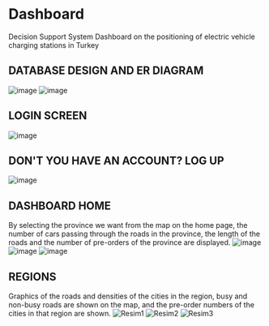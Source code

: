 # Dashboard
Decision Support System Dashboard on the positioning of electric vehicle charging stations in Turkey

DATABASE DESIGN AND ER DIAGRAM
-
![image](https://github.com/sudeguluzum/Dashboard-for-DSS/assets/128133604/4beea6ae-9449-460c-9343-814260bf2f5d)
![image](https://github.com/sudeguluzum/Dashboard-for-DSS/assets/128133604/e667d300-6689-4046-9265-9a1af2759e27)

LOGIN SCREEN
-
![image](https://github.com/sudeguluzum/Dashboard-for-DSS/assets/128133604/27597191-461c-48d7-88f4-25fc4f87e63f)

DON'T YOU HAVE AN ACCOUNT? LOG UP
-
![image](https://github.com/sudeguluzum/Dashboard-for-DSS/assets/128133604/32048041-4f41-4f83-95c1-03823c3a6dda)

DASHBOARD HOME
-
By selecting the province we want from the map on the home page, the number of cars passing through the roads in the province, the length of the roads and the number of pre-orders of the province are displayed.
![image](https://github.com/sudeguluzum/Dashboard-for-DSS/assets/128133604/7d8eadcd-d502-410a-ab90-9119e810e662)
![image](https://github.com/sudeguluzum/Dashboard-for-DSS/assets/128133604/56f1bb93-4082-4047-9321-a2d0cafc4815)
![image](https://github.com/sudeguluzum/Dashboard-for-DSS/assets/128133604/f7628ca8-384a-4f54-a0b3-3e2f85bdeab9)

REGIONS
-
Graphics of the roads and densities of the cities in the region, busy and non-busy roads are shown on the map, and the pre-order numbers of the cities in that region are shown.
![Resim1](https://github.com/sudeguluzum/Dashboard-for-DSS/assets/128133604/5f7963c5-f0ce-4d2f-a11d-1ad074cec48e)
![Resim2](https://github.com/sudeguluzum/Dashboard-for-DSS/assets/128133604/d23525db-6ba8-461d-b12a-5b93a14101dc)
![Resim3](https://github.com/sudeguluzum/Dashboard-for-DSS/assets/128133604/12454e7a-807e-4023-8cc4-fa9a47f4322c)











